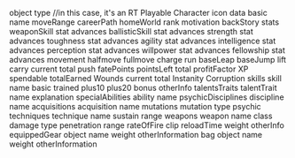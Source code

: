 object
    type //in this case, it's an RT Playable Character
    icon
    data
        basic
            name
            moveRange
            careerPath
            homeWorld
            rank
            motivation
            backStory
        stats
            weaponSkill
                stat
                advances
            ballisticSkill
                stat
                advances
            strength
                stat
                advances
            toughness
                stat
                advances
            agility
                stat
                advances
            intelligence
                stat
                advances
            perception
                stat
                advances
            willpower
                stat
                advances
            fellowship
                stat
                advances
            movement
                halfmove
                fullmove
                charge
                run
                baseLeap
                baseJump
            lift
            carry
                current
                total
            push
            fatePoints
                pointsLeft
                total
            profitFactor
            XP
                spendable
                totalEarned
            Wounds
                current
                total
            Instanity
            Corruption
        skills
            skill
                name
                basic
                trained
                plus10
                plus20
                bonus
                otherInfo
        talentsTraits
            talentTrait
                name
                explanation
        specialAbilities
            ability
                name
        psychicDisciplines
            discipline
                name
        acquisitions
            acquisition
                name
        mutations
            mutation
                type
        psychic techniques
            technique
                name
                sustain
                range
        weapons
            weapon
                name
                class
                damage
                type
                penetration
                range
                rateOfFire
                clip
                reloadTime
                weight
                otherInfo
        equippedGear
            object
                name
                weight
                otherInformation
            bag
                object
                    name
                    weight
                    otherInformation
